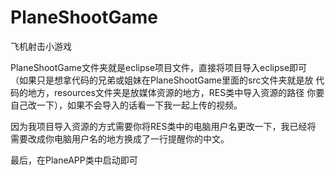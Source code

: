 # PlaneShootGame
飞机射击小游戏

PlaneShootGame文件夹就是eclipse项目文件，直接将项目导入eclipse即可
（如果只是想拿代码的兄弟或姐妹在PlaneShootGame里面的src文件夹就是放
代码的地方，resources文件夹是放媒体资源的地方，RES类中导入资源的路径
你要自己改一下），如果不会导入的话看一下我一起上传的视频。

因为我项目导入资源的方式需要你将RES类中的电脑用户名更改一下，我已经将
需要改成你电脑用户名的地方换成了一行提醒你的中文。

最后，在PlaneAPP类中启动即可
